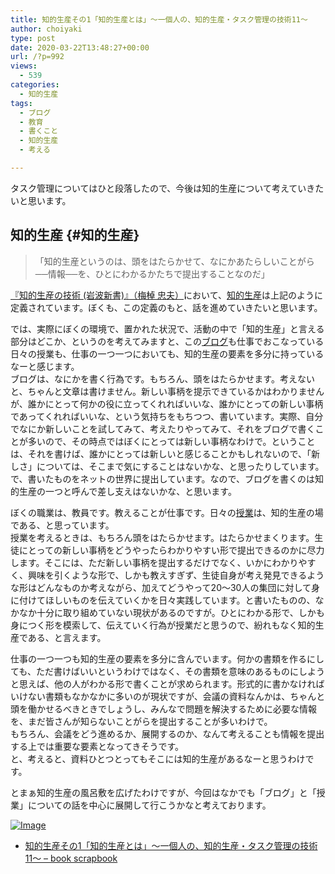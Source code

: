 ```yaml
---
title: 知的生産その1「知的生産とは」〜一個人の、知的生産・タスク管理の技術11〜
author: choiyaki
type: post
date: 2020-03-22T13:48:27+00:00
url: /?p=992
views:
  - 539
categories:
  - 知的生産
tags:
  - ブログ
  - 教育
  - 書くこと
  - 知的生産
  - 考える

---
```

タスク管理についてはひと段落したので、今後は知的生産について考えていきたいと思います。

## 知的生産 {#知的生産}

> 「知的生産というのは、頭をはたらかせて、なにかあたらしいことがら──情報──を、ひとにわかるかたちで提出することなのだ」

[『知的生産の技術 (岩波新書)』（梅棹 忠夫）][1]において、[知的生産][2]は上記のように定義されています。ぼくも、この定義のもと、話を進めていきたいと思います。

では、実際にぼくの環境で、置かれた状況で、活動の中で「知的生産」と言える部分はどこか、というのを考えてみますと、この[ブログ][3]も仕事でおこなっている日々の授業も、仕事の一つ一つにおいても、知的生産の要素を多分に持っているなーと感じます。  
ブログは、なにかを書く行為です。もちろん、頭をはたらかせます。考えないと、ちゃんと文章は書けません。新しい事柄を提示できているかはわかりませんが、誰かにとって何かの役に立ってくれればいいな、誰かにとっての新しい事柄であってくれればいいな、という気持ちをもちつつ、書いています。実際、自分でなにか新しいことを試してみて、考えたりやってみて、それをブログで書くことが多いので、その時点ではぼくにとっては新しい事柄なわけで。ということは、それを書けば、誰かにとっては新しいと感じることかもしれないので、「新しさ」については、そこまで気にすることはないかな、と思ったりしています。で、書いたものをネットの世界に提出しています。なので、ブログを書くのは知的生産の一つと呼んで差し支えはないかな、と思います。

ぼくの職業は、教員です。教えることが仕事です。日々の[授業][4]は、知的生産の場である、と思っています。  
授業を考えるときは、もちろん頭をはたらかせます。はたらかせまくります。生徒にとっての新しい事柄をどうやったらわかりやすい形で提出できるのかに尽力します。そこには、ただ新しい事柄を提出するだけでなく、いかにわかりやすく、興味を引くような形で、しかも教えすぎず、生徒自身が考え発見できるような形はどんなものか考えながら、加えてどうやって20〜30人の集団に対して身に付けてほしいものを伝えていくかを日々実践しています。と書いたものの、なかなか十分に取り組めていない現状があるのですが。ひとにわかる形で、しかも身につく形を模索して、伝えていく行為が授業だと思うので、紛れもなく知的生産である、と言えます。

仕事の一つ一つも知的生産の要素を多分に含んでいます。何かの書類を作るにしても、ただ書けばいいというわけではなく、その書類を意味のあるものにしようと思えば、他の人がわかる形で書くことが求められます。形式的に書かなければいけない書類もなかなかに多いのが現状ですが、会議の資料なんかは、ちゃんと頭を働かせるべきときでしょうし、みんなで問題を解決するために必要な情報を、まだ皆さんが知らないことがらを提出することが多いわけで。  
もちろん、会議をどう進めるか、展開するのか、なんて考えることも情報を提出する上では重要な要素となってきそうです。  
と、考えると、資料ひとつとってもそこには知的生産があるなーと思うわけです。

とまぁ知的生産の風呂敷を広げたわけですが、今回はなかでも「ブログ」と「授業」についての話を中心に展開して行こうかなと考えております。

[![Image][5]][6]

  * [知的生産その1「知的生産とは」〜一個人の、知的生産・タスク管理の技術11〜 &#8211; book scrapbook][7]

 [1]: https://scrapbox.io/choiyaki-hondana/%E3%80%8E%E7%9F%A5%E7%9A%84%E7%94%9F%E7%94%A3%E3%81%AE%E6%8A%80%E8%A1%93_(%E5%B2%A9%E6%B3%A2%E6%96%B0%E6%9B%B8)%E3%80%8F%EF%BC%88%E6%A2%85%E6%A3%B9_%E5%BF%A0%E5%A4%AB%EF%BC%89
 [2]: https://scrapbox.io/choiyaki-hondana/%E7%9F%A5%E7%9A%84%E7%94%9F%E7%94%A3
 [3]: https://scrapbox.io/choiyaki-hondana/%E3%83%96%E3%83%AD%E3%82%B0
 [4]: https://scrapbox.io/choiyaki-hondana/%E6%8E%88%E6%A5%AD
 [5]: https://gyazo.com/2f405899d32439d07f35456dce985b59/thumb/1000
 [6]: https://gyazo.com/2f405899d32439d07f35456dce985b59
 [7]: https://scrapbox.io/choiyaki-hondana/%E7%9F%A5%E7%9A%84%E7%94%9F%E7%94%A3%E3%81%9D%E3%81%AE1%E3%80%8C%E7%9F%A5%E7%9A%84%E7%94%9F%E7%94%A3%E3%81%A8%E3%81%AF%E3%80%8D%E3%80%9C%E4%B8%80%E5%80%8B%E4%BA%BA%E3%81%AE%E3%80%81%E7%9F%A5%E7%9A%84%E7%94%9F%E7%94%A3%E3%83%BB%E3%82%BF%E3%82%B9%E3%82%AF%E7%AE%A1%E7%90%86%E3%81%AE%E6%8A%80%E8%A1%9311%E3%80%9C